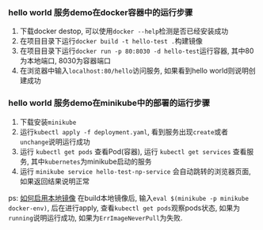 ### hello world 服务demo在docker容器中的运行步骤
1. 下载docker destop, 可以使用`docker --help`检测是否已经安装成功
2. 在项目目录下运行`docker build -t hello-test .`构建镜像
3. 在项目目录下运行`docker run -p 80:8030 -d hello-test`运行容器, 其中80为本地端口, 8030为容器端口
4. 在浏览器中输入`localhost:80/hello`访问服务, 如果看到hello world则说明创建成功

### hello world 服务demo在minikube中的部署的运行步骤
1. 下载安装`minikube`
2. 运行`kubectl apply -f deployment.yaml`, 看到服务出现`create`或者 `unchange`说明运行成功
3. 运行 `kubectl get pods` 查看Pod(容器), 运行 `kubectl get services` 查看服务, 其中`kubernetes`为minikube启动的服务
4. 运行 `minikube service hello-test-np-service` 会自动跳转的浏览器页面, 如果返回结果说明正常

ps: [如何启用本地镜像](https://medium.com/swlh/how-to-run-locally-built-docker-images-in-kubernetes-b28fbc32cc1d)
在build本地镜像后, 输入`eval $(minikube -p minikube docker-env)`, 后在进行apply, 查看`kubectl get pods`观察pods状态, 如果为`running`说明运行成功, 如果为`ErrImageNeverPull`为失败. 